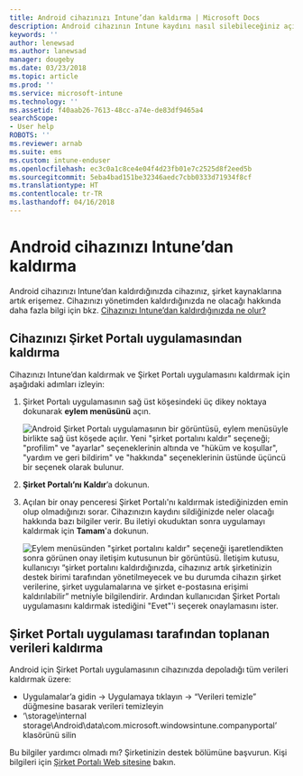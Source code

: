 ```yaml
---
title: Android cihazınızı Intune’dan kaldırma | Microsoft Docs
description: Android cihazının Intune kaydını nasıl silebileceğiniz açıklanır.
keywords: ''
author: lenewsad
ms.author: lanewsad
manager: dougeby
ms.date: 03/23/2018
ms.topic: article
ms.prod: ''
ms.service: microsoft-intune
ms.technology: ''
ms.assetid: f40aab26-7613-48cc-a74e-de83df9465a4
searchScope:
- User help
ROBOTS: ''
ms.reviewer: arnab
ms.suite: ems
ms.custom: intune-enduser
ms.openlocfilehash: ec3c0a1c8ce4e04f4d23fb01e7c2525d8f2eed5b
ms.sourcegitcommit: 5eba4bad151be32346aedc7cbb0333d71934f8cf
ms.translationtype: HT
ms.contentlocale: tr-TR
ms.lasthandoff: 04/16/2018
---
```

# <a name="how-to-remove-your-android-device-from-intune"></a>Android cihazınızı Intune’dan kaldırma

Android cihazınızı Intune’dan kaldırdığınızda cihazınız, şirket kaynaklarına artık erişemez.  Cihazınızı yönetimden kaldırdığınızda ne olacağı hakkında daha fazla bilgi için bkz. [Cihazınızı Intune’dan kaldırdığınızda ne olur?](what-happens-if-you-unenroll-your-device-from-intune-android.md)

## <a name="removing-the-device-from-the-company-portal-app"></a>Cihazınızı Şirket Portalı uygulamasından kaldırma

Cihazınızı Intune’dan kaldırmak ve Şirket Portalı uygulamasını kaldırmak için aşağıdaki adımları izleyin:

1. Şirket Portalı uygulamasının sağ üst köşesindeki üç dikey noktaya dokunarak **eylem menüsünü** açın.

   ![Android Şirket Portalı uygulamasının bir görüntüsü, eylem menüsüyle birlikte sağ üst köşede açılır. Yeni "şirket portalını kaldır" seçeneği; "profilim" ve "ayarlar" seçeneklerinin altında ve "hüküm ve koşullar", "yardım ve geri bildirim" ve "hakkında" seçeneklerinin üstünde üçüncü bir seçenek olarak bulunur.](./media/android_remove_cp_menu_action_after_1705.png)

2. **Şirket Portalı’nı Kaldır**’a dokunun.

3. Açılan bir onay penceresi Şirket Portalı'nı kaldırmak istediğinizden emin olup olmadığınızı sorar. Cihazınızın kaydını sildiğinizde neler olacağı hakkında bazı bilgiler verir. Bu iletiyi okuduktan sonra uygulamayı kaldırmak için **Tamam**'a dokunun.

   ![Eylem menüsünden "şirket portalını kaldır" seçeneği işaretlendikten sonra görünen onay iletişim kutusunun bir görüntüsü. İletişim kutusu, kullanıcıyı “şirket portalını kaldırdığınızda, cihazınız artık şirketinizin destek birimi tarafından yönetilmeyecek ve bu durumda cihazın şirket verilerine, şirket uygulamalarına ve şirket e-postasına erişimi kaldırılabilir” metniyle bilgilendirir. Ardından kullanıcıdan Şirket Portalı uygulamasını kaldırmak istediğini "Evet"'i seçerek onaylamasını ister.](./media/android_remove_cp_menu_confirmation_after_1705.png)

## <a name="removing-data-collected-by-the-company-portal-app"></a>Şirket Portalı uygulaması tarafından toplanan verileri kaldırma

Android için Şirket Portalı uygulamasının cihazınızda depoladığı tüm verileri kaldırmak üzere:

-   Uygulamalar’a gidin -> Uygulamaya tıklayın -> “Verileri temizle” düğmesine basarak verileri temizleyin
-   ‘\storage\internal storage\Android\data\com.microsoft.windowsintune.companyportal’ klasörünü silin

Bu bilgiler yardımcı olmadı mı? Şirketinizin destek bölümüne başvurun. Kişi bilgileri için [Şirket Portalı Web sitesine](https://portal.manage.microsoft.com#HelpDeskDialog) bakın.
